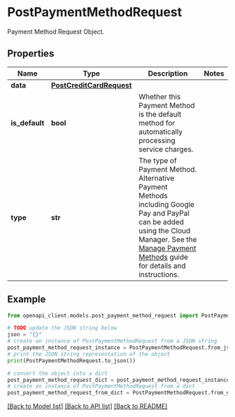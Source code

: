 # PostPaymentMethodRequest

Payment Method Request Object.

## Properties

Name | Type | Description | Notes
------------ | ------------- | ------------- | -------------
**data** | [**PostCreditCardRequest**](PostCreditCardRequest.md) |  | 
**is_default** | **bool** | Whether this Payment Method is the default method for automatically processing service charges. | 
**type** | **str** | The type of Payment Method.  Alternative Payment Methods including Google Pay and PayPal can be added using the Cloud Manager. See the [Manage Payment Methods](https://www.linode.com/docs/products/platform/billing/guides/payment-methods/) guide for details and instructions. | 

## Example

```python
from openapi_client.models.post_payment_method_request import PostPaymentMethodRequest

# TODO update the JSON string below
json = "{}"
# create an instance of PostPaymentMethodRequest from a JSON string
post_payment_method_request_instance = PostPaymentMethodRequest.from_json(json)
# print the JSON string representation of the object
print(PostPaymentMethodRequest.to_json())

# convert the object into a dict
post_payment_method_request_dict = post_payment_method_request_instance.to_dict()
# create an instance of PostPaymentMethodRequest from a dict
post_payment_method_request_from_dict = PostPaymentMethodRequest.from_dict(post_payment_method_request_dict)
```
[[Back to Model list]](../README.md#documentation-for-models) [[Back to API list]](../README.md#documentation-for-api-endpoints) [[Back to README]](../README.md)


